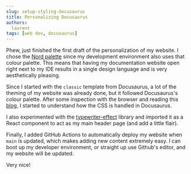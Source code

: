 ```yaml
---
slug: setup-styling-docusaurus
title: Personalizing Docusaurus
authors:
  laurent
tags: [web dev, docusaurus]
---
```


Phew, just finished the first draft of the personalization of my website. I chose the [Nord palette](https://www.nordtheme.com/docs/colors-and-palettes) since my development environment also uses that colour palette. This means that having my documentation website open right next to my IDE results in a single design language and is very aesthetically pleasing.

<!-- truncate -->

Since I started with the `classic` template from Docusaurus, a lot of the theming of my website was already done, but it followed Docusaurus's colour palette. After some inspection with the browser and reading this [blog](https://theochu.com/docusaurus/styling/), I started to understand how the CSS is handled in Docusaurus.

I also experimented with the [typewriter-effect](https://www.npmjs.com/package/typewriter-effect) library and imported it as a React component to act as my main header page (and add a little flair).

Finally, I added GitHub Actions to automatically deploy my website when `main` is updated, which makes adding new content extremely easy. I can boot up my developer environment, or straight up use Github's editor, and my website will be updated.

Very nice!